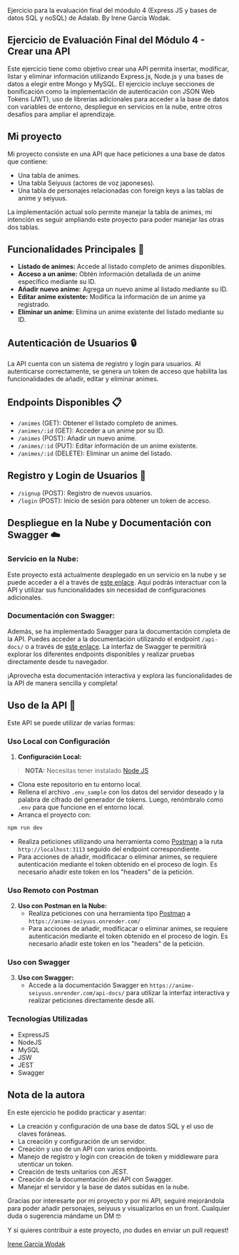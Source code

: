 Ejercicio para la evaluación final del móodulo 4 (Express JS y bases de datos SQL y noSQL) de Adalab. By Irene García Wodak.

## Ejercicio de Evaluación Final del Módulo 4 - Crear una API

Este ejercicio tiene como objetivo crear una API permita insertar, modificar, listar y eliminar información utilizando Express.js, Node.js y una bases de datos a elegir entre Mongo y MySQL.
El ejercicio incluye secciones de bonificación como la implementación de autenticación con JSON Web Tokens (JWT), uso de librerías adicionales para acceder a la base de datos con variables de entorno, despliegue en servicios en la nube, entre otros desafíos para ampliar el aprendizaje.

## Mi proyecto
Mi proyecto consiste en una API que hace peticiones a una base de datos que contiene:
- Una tabla de animes.
- Una tabla Seiyuus (actores de voz japoneses).
- Una tabla de personajes relacionadas con foreign keys a las tablas de anime y seiyuus.

La implementación actual solo permite manejar la tabla de animes, mi intención es seguir ampliando este proyecto para poder manejar las otras dos tablas.

## Funcionalidades Principales 🚀
- **Listado de animes:** Accede al listado completo de animes disponibles.
- **Acceso a un anime:** Obtén información detallada de un anime específico mediante su ID.
- **Añadir nuevo anime:** Agrega un nuevo anime al listado mediante su ID.
- **Editar anime existente:** Modifica la información de un anime ya registrado.
- **Eliminar un anime:** Elimina un anime existente del listado mediante su ID.

## Autenticación de Usuarios 🔒
La API cuenta con un sistema de registro y login para usuarios. Al autenticarse correctamente, se genera un token de acceso que habilita las funcionalidades de añadir, editar y eliminar animes.

## Endpoints Disponibles 📋
- `/animes` (GET): Obtener el listado completo de animes.
- `/animes/:id` (GET): Acceder a un anime por su ID.
- `/animes` (POST): Añadir un nuevo anime.
- `/animes/:id` (PUT): Editar información de un anime existente.
- `/animes/:id` (DELETE): Eliminar un anime del listado.

## Registro y Login de Usuarios 📝
- `/signup` (POST): Registro de nuevos usuarios.
- `/login` (POST): Inicio de sesión para obtener un token de acceso.

## Despliegue en la Nube y Documentación con Swagger ☁️

### Servicio en la Nube:
Este proyecto está actualmente desplegado en un servicio en la nube y se puede acceder a él a través de [este enlace](https://anime-seiyuus.onrender.com/). Aquí podrás interactuar con la API y utilizar sus funcionalidades sin necesidad de configuraciones adicionales.

### Documentación con Swagger:
Además, se ha implementado Swagger para la documentación completa de la API. Puedes acceder a la documentación utilizando el endpoint `/api-docs/` o a través de [este enlace](https://anime-seiyuus.onrender.com/api-docs/). La interfaz de Swagger te permitirá explorar los diferentes endpoints disponibles y realizar pruebas directamente desde tu navegador.

¡Aprovecha esta documentación interactiva y explora las funcionalidades de la API de manera sencilla y completa!


## Uso de la API 📡
Este API se puede utilizar de varias formas:

### Uso Local con Configuración
1. **Configuración Local:**
> **NOTA:** Necesitas tener instalado [Node JS](https://nodejs.org/)
   - Clona este repositorio en tu entorno local.
   - Rellena el archivo `.env_sample` con los datos del servidor deseado y la palabra de cifrado del generador de tokens. Luego, renómbralo como `.env` para que funcione en el entorno local.
   - Arranca el proyecto con:
```bash
npm run dev
```

   - Realiza peticiones utilizando una herramienta como [Postman](https://www.postman.com/) a la ruta `http://localhost:3113` seguido del endpoint correspondiente.
   -  Para acciones de añadir, modificacar o eliminar animes, se requiere autenticación mediante el token obtenido en el proceso de login. Es necesario añadir este token en los "headers" de la petición.

### Uso Remoto con Postman
2. **Uso con Postman en la Nube:**
   - Realiza peticiones con una herramienta tipo [Postman](https://www.postman.com/) a `https://anime-seiyuus.onrender.com/`
   - Para acciones de añadir, modificacar o eliminar animes, se requiere autenticación mediante el token obtenido en el proceso de login. Es necesario añadir este token en los "headers" de la petición.

### Uso con Swagger
3. **Uso con Swagger:**
   - Accede a la documentación Swagger en `https://anime-seiyuus.onrender.com/api-docs/` para utilizar la interfaz interactiva y realizar peticiones directamente desde allí.

### Tecnologías Utilizadas
- ExpressJS 
- NodeJS
- MySQL
- JSW
- JEST
- Swagger

## Nota de la autora

En este ejercicio he podido practicar y asentar:
- La creación y configuración de una base de datos SQL y el uso de claves foráneas.
- La creación y configuración de un servidor.
- Creación y uso de un API con varios endpoints.
- Manejo de registro y login con creación de token y middleware para utenticar un token.
- Creación de tests unitarios con JEST.
- Creación de la documentación del API con Swagger.
- Manejar el servidor y la base de datos subidas en la nube.


Gracias por interesarte por mi proyecto y por mi API, seguiré mejorándola para poder añadir personajes, seiyuus y visualizarlos en un front.
Cualquier duda o sugerencia mándame un DM &#129299;

Y si quieres contribuir a este proyecto, ¡no dudes en enviar un pull request!

[Irene García Wodak](https://github.com/irenegwodak)


